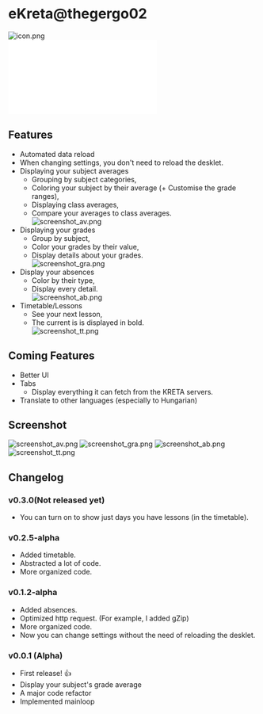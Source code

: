 # eKreta@thegergo02
![icon.png](icon.png)  
![A magyar verzió itt van](README_hu.md)

## Features
* Automated data reload
* When changing settings, you don't need to reload the desklet.  
* Displaying your subject averages
  * Grouping by subject categories,
  * Coloring your subject by their average (+ Customise the grade ranges),
  * Displaying class averages,
  * Compare your averages to class averages.  
![screenshot_av.png](screenshot_av.png)
* Displaying your grades
  * Group by subject,
  * Color your grades by their value,
  * Display details about your grades.  
![screenshot_gra.png](screenshot_gra.png)
* Display your absences
  * Color by their type,
  * Display every detail.  
![screenshot_ab.png](screenshot_ab.png)
* Timetable/Lessons
  * See your next lesson,
  * The current is is displayed in bold.  
![screenshot_tt.png](screenshot_tt.png)  

## Coming Features
* Better UI
* Tabs
  * Display everything it can fetch from the KRETA servers.
* Translate to other languages (especially to Hungarian)

## Screenshot
![screenshot_av.png](screenshot_av.png)
![screenshot_gra.png](screenshot_gra.png)
![screenshot_ab.png](screenshot_ab.png)
![screenshot_tt.png](screenshot_tt.png)

## Changelog

### v0.3.0(Not released yet)
* You can turn on to show just days you have lessons (in the timetable).

### v0.2.5-alpha
* Added timetable.
* Abstracted a lot of code.
* More organized code.

### v0.1.2-alpha
* Added absences.
* Optimized http request. (For example, I added gZip)
* More organized code.
* Now you can change settings without the need of reloading the desklet.

### v0.0.1 (Alpha)
* First release! :+1:
* Display your subject's grade average
* A major code refactor
* Implemented mainloop
